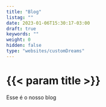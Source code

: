 ```yaml
---
title: "Blog"
listag: ""
date: 2023-01-06T15:30:17-03:00
draft: true
keywords: ""
weight: 0
hidden: false
type: "websites/customDreams"
---
```

# {{< param title >}}

Esse é o nosso blog